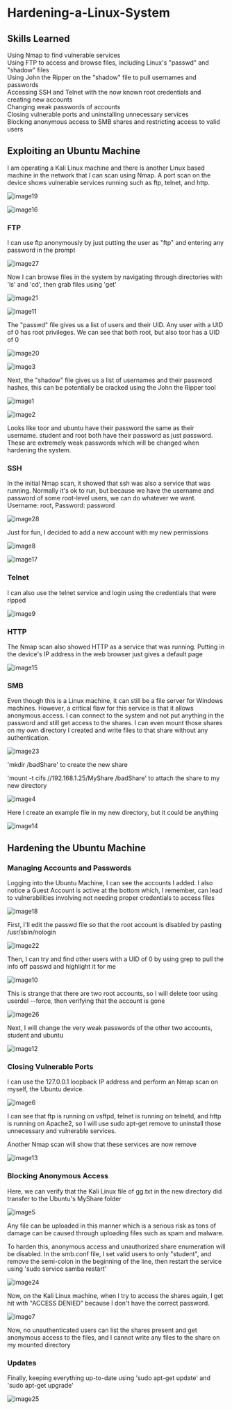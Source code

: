 # Hardening-a-Linux-System
## Skills Learned
Using Nmap to find vulnerable services<br>
Using FTP to access and browse files, including Linux's "passwd" and "shadow" files<br>
Using John the Ripper on the "shadow" file to pull usernames and passwords<br>
Accessing SSH and Telnet with the now known root credentials and creating new accounts<br>
Changing weak passwords of accounts<br>
Closing vulnerable ports and uninstalling unnecessary services<br>
Blocking anonymous access to SMB shares and restricting access to valid users<br>


## Exploiting an Ubuntu Machine

I am operating a Kali Linux machine and there is another Linux based
machine in the network that I can scan using Nmap. A port scan on the
device shows vulnerable services running such as ftp, telnet, and http.

![image19](https://github.com/user-attachments/assets/9ad1d584-eaad-4459-8af0-af6e6df726ad)

![image16](https://github.com/user-attachments/assets/faf8ad7d-ce16-47dc-b065-2562450f2370)


### **FTP**

I can use ftp anonymously by just putting the user as "ftp" and entering
any password in the prompt

![image27](https://github.com/user-attachments/assets/dd4ee53f-d48a-459e-aa5a-cf192adf32cb)


Now I can browse files in the system by navigating through directories
with 'ls' and 'cd', then grab files using 'get'

![image21](https://github.com/user-attachments/assets/c64313ae-77f6-4b28-8b0e-73754c6ffcb2)


![image11](https://github.com/user-attachments/assets/845a3ac7-5641-4218-8f75-867d8e0beab3)


The "passwd" file gives us a list of users and their UID. Any user with
a UID of 0 has root privileges. We can see that both root, but also toor
has a UID of 0

![image20](https://github.com/user-attachments/assets/c12a185e-da11-43a4-ad44-1a688c4d72ed)


![image3](https://github.com/user-attachments/assets/8d552ed4-4431-476a-8086-64a32290b586)


Next, the "shadow" file gives us a list of usernames and their password
hashes, this can be potentially be cracked using the John the Ripper
tool

![image1](https://github.com/user-attachments/assets/ee3e7a21-ac9e-44c0-ba57-2996d3ae4c2d)


![image2](https://github.com/user-attachments/assets/6d957add-d9d4-4abd-bafb-51025b174419)


Looks like toor and ubuntu have their password the same as their
username. student and root both have their password as just password.
These are extremely weak passwords which will be changed when hardening
the system.

### **SSH**

In the initial Nmap scan, it showed that ssh was also a service that was
running. Normally it's ok to run, but because we have the username and
password of some root-level users, we can do whatever we want. Username:
root, Password: password

![image28](https://github.com/user-attachments/assets/6c7ac6aa-070a-4c51-a6b8-484ce2aa8129)


Just for fun, I decided to add a new account with my new permissions

![image8](https://github.com/user-attachments/assets/60b3c3d3-6bbf-4d85-b99e-da4e5b589517)


![image17](https://github.com/user-attachments/assets/67eb6021-0532-49b8-bf7c-83049bd06f49)

### **Telnet**

I can also use the telnet service and login using the credentials that
were ripped

![image9](https://github.com/user-attachments/assets/9b129aa0-42bc-4db8-90b9-229d1a9f87cc)


### **HTTP**

The Nmap scan also showed HTTP as a service that was running. Putting in
the device's IP address in the web browser just gives a default page

![image15](https://github.com/user-attachments/assets/f24ae39c-4a4d-439d-bd9c-963123e9458f)


### **SMB**

Even though this is a Linux machine, it can still be a file server for
Windows machines. However, a critical flaw for this service is that it
allows anonymous access. I can connect to the system and not put
anything in the password and still get access to the shares. I can even
mount those shares on my own directory I created and write files to that
share without any authentication.

![image23](https://github.com/user-attachments/assets/2b378500-0e7d-4b6e-b6cd-9009286d56c6)


'mkdir /badShare' to create the new share

'mount -t cifs //192.168.1.25/MyShare /badShare' to attach the share to
my new directory

![image4](https://github.com/user-attachments/assets/8d73e645-a1a7-460b-bc75-63f9113f7580)


Here I create an example file in my new directory, but it could be
anything

![image14](https://github.com/user-attachments/assets/1dbab3b6-6814-4c03-b767-d5e7b9db5e18)


## Hardening the Ubuntu Machine

### **Managing Accounts and Passwords**

Logging into the Ubuntu Machine, I can see the accounts I added. I also
notice a Guest Account is active at the bottom which, I remember, can
lead to vulnerabilities involving not needing proper credentials to
access files

![image18](https://github.com/user-attachments/assets/21037dda-42c5-419f-b47d-5292bb82666c)

First, I'll edit the passwd file so that the root account is disabled by
pasting /usr/sbin/nologin

![image22](https://github.com/user-attachments/assets/6500a15e-3dec-4778-85f4-8cd23086ded5)


Then, I can try and find other users with a UID of 0 by using grep to
pull the info off passwd and highlight it for me

![image10](https://github.com/user-attachments/assets/98144804-8050-42d1-bf51-56eee992b7e8)


This is strange that there are two root accounts, so I will delete toor
using userdel --force, then verifying that the account is gone

![image26](https://github.com/user-attachments/assets/ee14d7b9-c08c-4d7e-9a3f-82f9429e2d1f)


Next, I will change the very weak passwords of the other two accounts,
student and ubuntu

![image12](https://github.com/user-attachments/assets/f22568a7-7f0f-46db-94c4-437a5e2059ee)


### **Closing Vulnerable Ports**

I can use the 127.0.0.1 loopback IP address and perform an Nmap scan on
myself, the Ubuntu device.

![image6](https://github.com/user-attachments/assets/9b07d05f-3007-47e4-9b39-42849e976e7f)


I can see that ftp is running on vsftpd, telnet is running on telnetd,
and http is running on Apache2, so I will use sudo apt-get remove to
uninstall those unnecessary and vulnerable services.

Another Nmap scan will show that these services are now remove

![image13](https://github.com/user-attachments/assets/f5ecf174-6eac-44df-9539-751a8a331a1b)

### Blocking Anonymous Access

Here, we can verify that the Kali Linux file of gg.txt in the new
directory did transfer to the Ubuntu's MyShare folder

![image5](https://github.com/user-attachments/assets/936a1abb-d87c-48eb-b185-a7afdbab0d7c)


Any file can be uploaded in this manner which is a serious risk as tons
of damage can be caused through uploading files such as spam and
malware.

To harden this, anonymous access and unauthorized share enumeration will
be disabled. In the smb.conf file, I set valid users to only "student",
and remove the semi-colon in the beginning of the line, then restart the
service using 'sudo service samba restart'

![image24](https://github.com/user-attachments/assets/01b61b10-d4a6-41e1-a8fa-a9c9ea84c3f5)


Now, on the Kali Linux machine, when I try to access the shares again, I
get hit with "ACCESS DENIED" because I don't have the correct password.

![image7](https://github.com/user-attachments/assets/5b519802-b173-45c6-a55a-c7b426f5dc64)


Now, no unauthenticated users can list the shares present and get
anonymous access to the files, and I cannot write any files to the share
on my mounted directory

###  

### Updates

Finally, keeping everything up-to-date using 'sudo apt-get update' and
'sudo apt-get upgrade'

![image25](https://github.com/user-attachments/assets/07ab2e2a-24ab-488d-bb63-6bde68e2179f)

